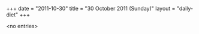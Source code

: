 +++
date = "2011-10-30"
title = "30 October 2011 (Sunday)"
layout = "daily-diet"
+++

\<no entries\>